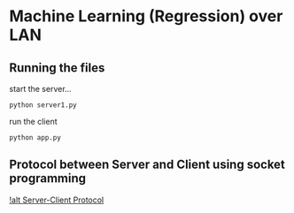 # Machine Learning (Regression) over LAN
## Running the files
start the server...
```
python server1.py
```
run the client 
```
python app.py
```
## Protocol between Server and Client using socket programming

[!alt Server-Client Protocol](media/notionCover.jpeg)

